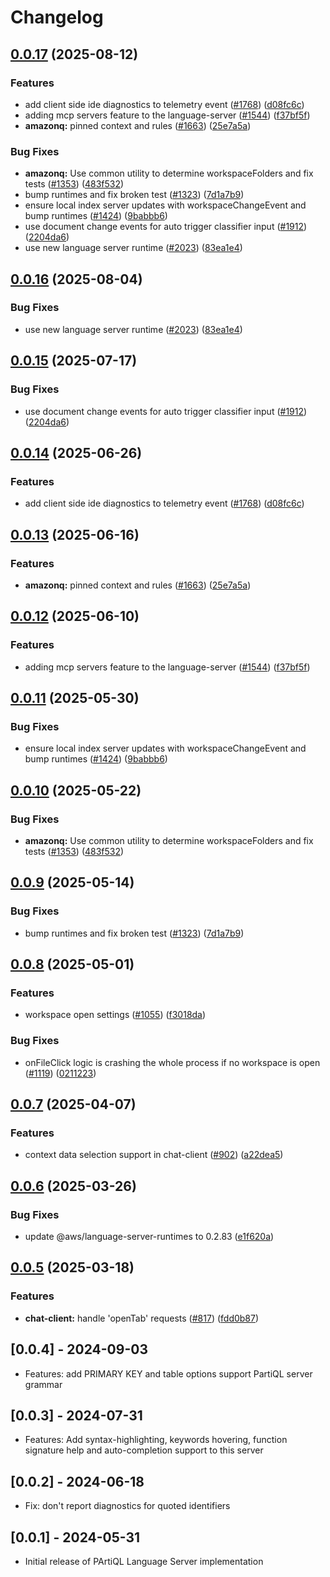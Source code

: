 # Changelog

## [0.0.17](https://github.com/dungdong-aws/language-servers/compare/lsp-partiql/v0.0.16...lsp-partiql/v0.0.17) (2025-08-12)


### Features

* add client side ide diagnostics to telemetry event ([#1768](https://github.com/dungdong-aws/language-servers/issues/1768)) ([d08fc6c](https://github.com/dungdong-aws/language-servers/commit/d08fc6cccb9238cef9c2ba485e116c0516839537))
* adding mcp servers feature to the language-server ([#1544](https://github.com/dungdong-aws/language-servers/issues/1544)) ([f37bf5f](https://github.com/dungdong-aws/language-servers/commit/f37bf5f91921d7611c124de6d54dd6ec653038c6))
* **amazonq:** pinned context and rules ([#1663](https://github.com/dungdong-aws/language-servers/issues/1663)) ([25e7a5a](https://github.com/dungdong-aws/language-servers/commit/25e7a5ab8b6630525a4fd6acc0524f67f00af817))


### Bug Fixes

* **amazonq:** Use common utility to determine workspaceFolders and fix tests ([#1353](https://github.com/dungdong-aws/language-servers/issues/1353)) ([483f532](https://github.com/dungdong-aws/language-servers/commit/483f532b940d3ff2e914c0824f7501c3fe6a6235))
* bump runtimes and fix broken test ([#1323](https://github.com/dungdong-aws/language-servers/issues/1323)) ([7d1a7b9](https://github.com/dungdong-aws/language-servers/commit/7d1a7b9700ee2cc154dfe357ebbb62597d3f1582))
* ensure local index server updates with workspaceChangeEvent and bump runtimes ([#1424](https://github.com/dungdong-aws/language-servers/issues/1424)) ([9babbb6](https://github.com/dungdong-aws/language-servers/commit/9babbb643daa2893454dbc977d3802822b2c0aa6))
* use document change events for auto trigger classifier input ([#1912](https://github.com/dungdong-aws/language-servers/issues/1912)) ([2204da6](https://github.com/dungdong-aws/language-servers/commit/2204da6193f2030ee546f61c969b1a664d8025e3))
* use new language server runtime ([#2023](https://github.com/dungdong-aws/language-servers/issues/2023)) ([83ea1e4](https://github.com/dungdong-aws/language-servers/commit/83ea1e42fe52990696eb9b878fa11e2c5331bec5))

## [0.0.16](https://github.com/aws/language-servers/compare/lsp-partiql/v0.0.15...lsp-partiql/v0.0.16) (2025-08-04)


### Bug Fixes

* use new language server runtime ([#2023](https://github.com/aws/language-servers/issues/2023)) ([83ea1e4](https://github.com/aws/language-servers/commit/83ea1e42fe52990696eb9b878fa11e2c5331bec5))

## [0.0.15](https://github.com/aws/language-servers/compare/lsp-partiql/v0.0.14...lsp-partiql/v0.0.15) (2025-07-17)


### Bug Fixes

* use document change events for auto trigger classifier input ([#1912](https://github.com/aws/language-servers/issues/1912)) ([2204da6](https://github.com/aws/language-servers/commit/2204da6193f2030ee546f61c969b1a664d8025e3))

## [0.0.14](https://github.com/aws/language-servers/compare/lsp-partiql/v0.0.13...lsp-partiql/v0.0.14) (2025-06-26)


### Features

* add client side ide diagnostics to telemetry event ([#1768](https://github.com/aws/language-servers/issues/1768)) ([d08fc6c](https://github.com/aws/language-servers/commit/d08fc6cccb9238cef9c2ba485e116c0516839537))

## [0.0.13](https://github.com/aws/language-servers/compare/lsp-partiql/v0.0.12...lsp-partiql/v0.0.13) (2025-06-16)


### Features

* **amazonq:** pinned context and rules ([#1663](https://github.com/aws/language-servers/issues/1663)) ([25e7a5a](https://github.com/aws/language-servers/commit/25e7a5ab8b6630525a4fd6acc0524f67f00af817))

## [0.0.12](https://github.com/aws/language-servers/compare/lsp-partiql/v0.0.11...lsp-partiql/v0.0.12) (2025-06-10)


### Features

* adding mcp servers feature to the language-server ([#1544](https://github.com/aws/language-servers/issues/1544)) ([f37bf5f](https://github.com/aws/language-servers/commit/f37bf5f91921d7611c124de6d54dd6ec653038c6))

## [0.0.11](https://github.com/aws/language-servers/compare/lsp-partiql/v0.0.10...lsp-partiql/v0.0.11) (2025-05-30)


### Bug Fixes

* ensure local index server updates with workspaceChangeEvent and bump runtimes ([#1424](https://github.com/aws/language-servers/issues/1424)) ([9babbb6](https://github.com/aws/language-servers/commit/9babbb643daa2893454dbc977d3802822b2c0aa6))

## [0.0.10](https://github.com/aws/language-servers/compare/lsp-partiql/v0.0.9...lsp-partiql/v0.0.10) (2025-05-22)


### Bug Fixes

* **amazonq:** Use common utility to determine workspaceFolders and fix tests ([#1353](https://github.com/aws/language-servers/issues/1353)) ([483f532](https://github.com/aws/language-servers/commit/483f532b940d3ff2e914c0824f7501c3fe6a6235))

## [0.0.9](https://github.com/aws/language-servers/compare/lsp-partiql/v0.0.8...lsp-partiql/v0.0.9) (2025-05-14)


### Bug Fixes

* bump runtimes and fix broken test ([#1323](https://github.com/aws/language-servers/issues/1323)) ([7d1a7b9](https://github.com/aws/language-servers/commit/7d1a7b9700ee2cc154dfe357ebbb62597d3f1582))

## [0.0.8](https://github.com/aws/language-servers/compare/lsp-partiql/v0.0.7...lsp-partiql/v0.0.8) (2025-05-01)


### Features

* workspace open settings ([#1055](https://github.com/aws/language-servers/issues/1055)) ([f3018da](https://github.com/aws/language-servers/commit/f3018da706663b0f64bc5b4becc2fd600d5ff5b6))


### Bug Fixes

* onFileClick logic is crashing the whole process if no workspace is open ([#1119](https://github.com/aws/language-servers/issues/1119)) ([0211223](https://github.com/aws/language-servers/commit/0211223a93dd3ddcb5b7b06882e2a10eb09fa01c))

## [0.0.7](https://github.com/aws/language-servers/compare/lsp-partiql/v0.0.6...lsp-partiql/v0.0.7) (2025-04-07)


### Features

* context data selection support in chat-client ([#902](https://github.com/aws/language-servers/issues/902)) ([a22dea5](https://github.com/aws/language-servers/commit/a22dea51c0039f198a403e88f774ad7769b15d29))

## [0.0.6](https://github.com/aws/language-servers/compare/lsp-partiql/v0.0.5...lsp-partiql/v0.0.6) (2025-03-26)


### Bug Fixes

* update @aws/language-server-runtimes to 0.2.83 ([e1f620a](https://github.com/aws/language-servers/commit/e1f620ac2b59b4f61daff842a9f29ded1b8fa04e))

## [0.0.5](https://github.com/aws/language-servers/compare/lsp-partiql/v0.0.4...lsp-partiql/v0.0.5) (2025-03-18)


### Features

* **chat-client:** handle 'openTab' requests ([#817](https://github.com/aws/language-servers/issues/817)) ([fdd0b87](https://github.com/aws/language-servers/commit/fdd0b87ad2d2c9a540d2594bb9243cad01b5887a))

## [0.0.4] - 2024-09-03
- Features: add PRIMARY KEY and table options support PartiQL server grammar

## [0.0.3] - 2024-07-31
- Features: Add syntax-highlighting, keywords hovering, function signature help and auto-completion support to this server

## [0.0.2] - 2024-06-18
- Fix: don't report diagnostics for quoted identifiers

## [0.0.1] - 2024-05-31
- Initial release of PArtiQL Language Server implementation
